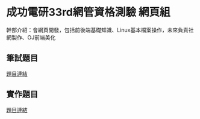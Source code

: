 # 成功電研33rd網管資格測驗 網頁組 #
幹部介紹：會網頁開發，包括前後端基礎知識、Linux基本檔案操作，未來負責社網製作、OJ前端美化

## 筆試題目 ##
[題目連結](./written.md)

## 實作題目 ##
[題目連結](./practice.md)
